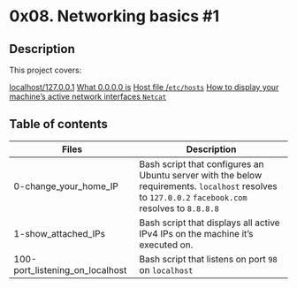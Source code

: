 # 0x08. Networking basics #1
##  Description
   This project covers:

[localhost/127.0.0.1](https://en.wikipedia.org/wiki/Localhost)
[What 0.0.0.0 is](https://en.wikipedia.org/wiki/0.0.0.0)
[Host file /`etc/hosts`](https://www.makeuseof.com/tag/modify-manage-hosts-file-linux/)
[How to display your machine’s active network interfaces `Netcat`](https://www.thegeekstuff.com/2012/04/nc-command-examples/)
## Table of contents
|Files	|Description|
| ---- | ----- |
|0-change_your_home_IP |	Bash script that configures an Ubuntu server with the below requirements. `localhost` resolves to `127.0.0.2` `facebook.com` resolves to `8.8.8.8`|
|1-show_attached_IPs	|Bash script that displays all active IPv4 IPs on the machine it’s executed on.|
|100-port_listening_on_localhost|	Bash script that listens on port `98` on `localhost`|
